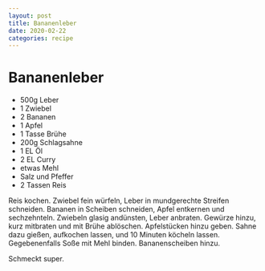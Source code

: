 ```yaml
---
layout: post
title: Bananenleber
date: 2020-02-22
categories: recipe
---
```

# Bananenleber

- 500g Leber
- 1 Zwiebel
- 2 Bananen
- 1 Apfel
- 1 Tasse Brühe
- 200g Schlagsahne
- 1 EL Öl
- 2 EL Curry
- etwas Mehl
- Salz und Pfeffer
- 2 Tassen Reis

Reis kochen.
Zwiebel fein würfeln, Leber in mundgerechte Streifen schneiden.
Bananen in Scheiben schneiden, Apfel entkernen und sechzehnteln.
Zwiebeln glasig andünsten, Leber anbraten.
Gewürze hinzu, kurz mitbraten und mit Brühe ablöschen.
Apfelstücken hinzu geben.
Sahne dazu gießen, aufkochen lassen, und 10 Minuten köcheln lassen.
Gegebenenfalls Soße mit Mehl binden.
Bananenscheiben hinzu.

Schmeckt super.
